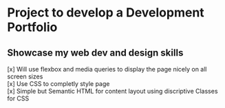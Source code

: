 # Project to develop a Development Portfolio

## Showcase my web dev and design skills
[x] Will use flexbox and media queries to display the page nicely on all screen sizes<br>
[x] Use CSS to completly style page<br>
[x] Simple but Semantic HTML for content layout using discriptive Classes for CSS<br>
